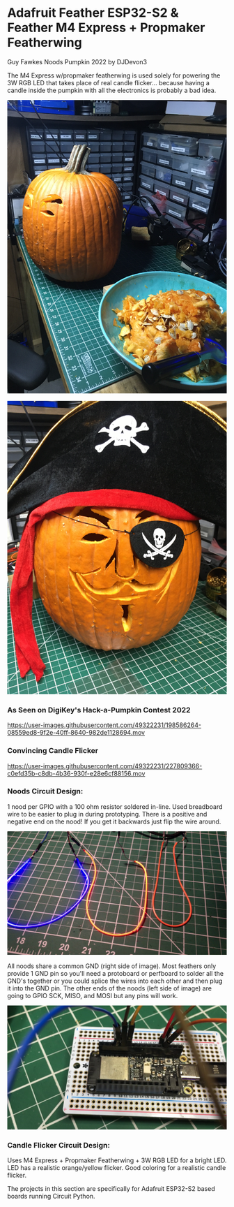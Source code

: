 # Adafruit Feather ESP32-S2 & Feather M4 Express + Propmaker Featherwing
Guy Fawkes Noods Pumpkin 2022 by DJDevon3

The M4 Express w/propmaker featherwing is used solely for powering the 3W RGB LED that takes place of real candle flicker... because having a candle inside the pumpkin with all the electronics is probably a bad idea.

![](https://raw.githubusercontent.com/DJDevon3/My_Circuit_Python_Projects/main/Boards/espressif/Adafruit%20Feather%20ESP32-S2/Guy%20Fawkes%20Pumpkin%202022/IMG_0547.JPG)

![](https://raw.githubusercontent.com/DJDevon3/My_Circuit_Python_Projects/main/Boards/espressif/Adafruit%20Feather%20ESP32-S2/Guy%20Fawkes%20Pumpkin%202022/IMG_0549.JPG)

### As Seen on DigiKey's Hack-a-Pumpkin Contest 2022
https://user-images.githubusercontent.com/49322231/198586264-08559ed8-9f2e-40ff-8640-982de1128694.mov

### Convincing Candle Flicker
https://user-images.githubusercontent.com/49322231/227809366-c0efd35b-c8db-4b36-930f-e28e6cf88156.mov

### Noods Circuit Design:
1 nood per GPIO with a 100 ohm resistor soldered in-line. Used breadboard wire to be easier to plug in during prototyping. There is a positive and negative end on the nood! If you get it backwards just flip the wire around. 

![](https://raw.githubusercontent.com/DJDevon3/My_Circuit_Python_Projects/main/Boards/espressif/Adafruit%20Feather%20ESP32-S2/Guy%20Fawkes%20Pumpkin%202022/pictures/vlcsnap-2022-11-11-19h43m49s925.png)

All noods share a common GND (right side of image). Most feathers only provide 1 GND pin so you'll need a protoboard or perfboard to solder all the GND's together or you could splice the wires into each other and then plug it into the GND pin.  The other ends of the noods (left side of image) are going to GPIO SCK, MISO, and MOSI but any pins will work.

![](https://raw.githubusercontent.com/DJDevon3/My_Circuit_Python_Projects/main/Boards/espressif/Adafruit%20Feather%20ESP32-S2/Guy%20Fawkes%20Pumpkin%202022/pictures/vlcsnap-2022-11-11-19h45m21s119.png)

### Candle Flicker Circuit Design:
Uses M4 Express + Propmaker Featherwing + 3W RGB LED for a bright LED. LED has a realistic orange/yellow flicker. Good coloring for a realistic candle flicker.

The projects in this section are specifically for Adafruit ESP32-S2 based boards running Circuit Python.
